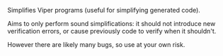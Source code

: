 Simplifies Viper programs (useful for simplifying generated code).

Aims to only perform sound simplifications: it should not introduce new
verification errors, or cause previously code to verify when it shouldn't.

However there are likely many bugs, so use at your own risk.
